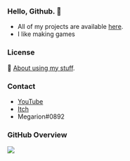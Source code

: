 <h3>Hello, Github. 👋</h3>

- All of my projects are available [here](https://megarion.github.io/).
- I like making games

<h3>License</h3>

📝 [About using my stuff](https://megarion.github.io/license/).

<h3>Contact</h3>

- [YouTube](https://www.youtube.com/channel/UCBrlr_nVSQ_4kZtsY58Q8wA)
- [Itch](https://megarion.itch.io/)
- Megarion#0892

<h3>GitHub Overview</h3>

[![](https://github-readme-stats.vercel.app/api/top-langs/?username=Megarion&langs_count=10&theme=dark)](https://www.youtube.com/watch?v=tMDWDA8fi5o)
